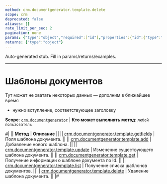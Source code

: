 ```yaml
---
method: crm.documentgenerator.template.delete
scope: crm
deprecated: false
aliases: []
rate_limit_per_sec: 2
pagination: none
params: {"type":"object","required":["id"],"properties":{"id":{"type":"integer"}}}
returns: {"type":"object"}
---
```


Auto-generated stub. Fill in params/returns/examples.

---

# Шаблоны документов



Тут может не хватать некоторых данных — дополним в ближайшее время







- нужно вступление, соответствующее заголовку







**Scope**: [`crm.documentgenerator`](../../../scopes/permissions.md) | **Кто может выполнять метод**: `любой пользователь`



#|
|| **Метод** | **Описание** ||
|| [crm.documentgenerator.template.getfields](./crm-document-generator-template-get-fields.md) | Поля шаблона документа. ||
|| [crm.documentgenerator.template.add](./crm-document-generator-template-add.md) | Добавление нового шаблона. ||
|| [crm.documentgenerator.template.update](./crm-document-generator-template-update.md) | Изменение существующего шаблона документа. ||
|| [crm.documentgenerator.template.get](./crm-document-generator-template-get.md) | Получение информации о шаблоне документа по Id. ||
|| [crm.documentgenerator.template.list](./crm-document-generator-template-list.md) | Получение списка шаблонов документов. ||
|| [crm.documentgenerator.template.delete](./crm-document-generator-template-delete.md) | Удаление шаблона документа. ||
|#

